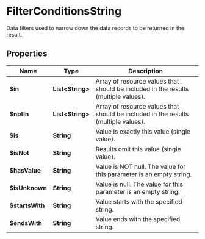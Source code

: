 

# FilterConditionsString

Data filters used to narrow down the data records to be returned in the result.

## Properties

| Name | Type | Description |
|------------ | ------------- | ------------- |
|**$in** | **List&lt;String&gt;** | Array of resource values that should be included in the results (multiple values). |
|**$notIn** | **List&lt;String&gt;** | Array of resource values that should be included in the results (multiple values). |
|**$is** | **String** | Value is exactly this value (single value). |
|**$isNot** | **String** | Results omit this value (single value). |
|**$hasValue** | **String** | Value is NOT null. The value for this parameter is an empty string. |
|**$isUnknown** | **String** | Value is null. The value for this parameter is an empty string. |
|**$startsWith** | **String** | Value starts with the specified string. |
|**$endsWith** | **String** | Value ends with the specified string. |



